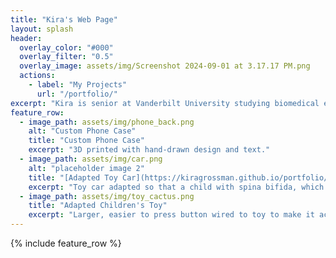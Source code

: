 ```yaml
---
title: "Kira's Web Page"
layout: splash
header:
  overlay_color: "#000"
  overlay_filter: "0.5"
  overlay_image: assets/img/Screenshot 2024-09-01 at 3.17.17 PM.png
  actions:
    - label: "My Projects"
      url: "/portfolio/"
excerpt: "Kira is senior at Vanderbilt University studying biomedical engineering. She is passionate about building low-cost medical devices and her work in Vanderbilt Athletics with the Spirit Team. This web page contains all of her relevant projects and academic information."
feature_row:
  - image_path: assets/img/phone_back.png
    alt: "Custom Phone Case"
    title: "Custom Phone Case"
    excerpt: "3D printed with hand-drawn design and text."
  - image_path: assets/img/car.png
    alt: "placeholder image 2"
    title: "[Adapted Toy Car](https://kiragrossman.github.io/portfolio/Car/)"
    excerpt: "Toy car adapted so that a child with spina bifida, which causes weakness in the lower limbs, could operate it."
  - image_path: assets/img/toy_cactus.png
    title: "Adapted Children's Toy"
    excerpt: "Larger, easier to press button wired to toy to make it accessible for children with disabilities. "
---
```


{% include feature_row %}

